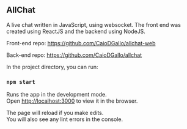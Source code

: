 ## AllChat

A live chat written in JavaScript, using websocket. The front end was created using ReactJS and the backend using NodeJS.


Front-end repo: https://github.com/CaioDGallo/allchat-web

Back-end repo: https://github.com/CaioDGallo/allchat

In the project directory, you can run:

### `npm start`

Runs the app in the development mode.<br />
Open [http://localhost:3000](http://localhost:3000) to view it in the browser.

The page will reload if you make edits.<br />
You will also see any lint errors in the console.


